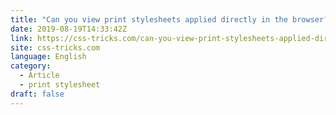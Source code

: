 ```yaml
---
title: "Can you view print stylesheets applied directly in the browser?"
date: 2019-08-19T14:33:42Z
link: https://css-tricks.com/can-you-view-print-stylesheets-applied-directly-in-the-browser/?utm_medium=RSS&utm_source=news.12bit.vn
site: css-tricks.com
language: English
category:
  - Article
  - print stylesheet
draft: false
---
```

